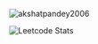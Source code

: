 <p align="left"> <img src="https://komarev.com/ghpvc/?username=akshatpandey2006&label=Profile%20views&color=0e75b6&style=flat" alt="akshatpandey2006" /> </p>

![Leetcode Stats](https://leetcard.jacoblin.cool/Good_Coder_3231?ext=contest)

